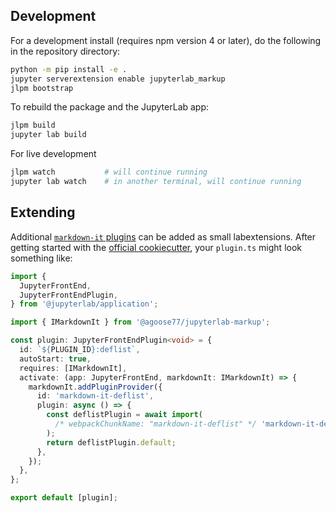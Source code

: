 ## Development

For a development install (requires npm version 4 or later), do the following in the repository directory:

```bash
python -m pip install -e .
jupyter serverextension enable jupyterlab_markup
jlpm bootstrap
```

To rebuild the package and the JupyterLab app:

```bash
jlpm build
jupyter lab build
```

For live development

```bash
jlpm watch           # will continue running
jupyter lab watch    # in another terminal, will continue running
```

## Extending

Additional [`markdown-it` plugins][plugins]
can be added as small labextensions. After getting started with the [official cookiecutter][],
your `plugin.ts` might look something like:

```ts
import {
  JupyterFrontEnd,
  JupyterFrontEndPlugin,
} from '@jupyterlab/application';

import { IMarkdownIt } from '@agoose77/jupyterlab-markup';

const plugin: JupyterFrontEndPlugin<void> = {
  id: `${PLUGIN_ID}:deflist`,
  autoStart: true,
  requires: [IMarkdownIt],
  activate: (app: JupyterFrontEnd, markdownIt: IMarkdownIt) => {
    markdownIt.addPluginProvider({
      id: 'markdown-it-deflist',
      plugin: async () => {
        const deflistPlugin = await import(
          /* webpackChunkName: "markdown-it-deflist" */ 'markdown-it-deflist'
        );
        return deflistPlugin.default;
      },
    });
  },
};

export default [plugin];
```

[official cookiecutter]: https://github.com/jupyterlab/extension-cookiecutter-ts
[plugins]: https://www.npmjs.com/search?q=keywords:markdown-it-plugin
